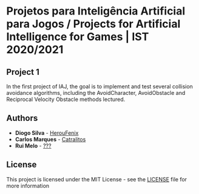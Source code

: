 # Projetos para Inteligência Artificial para Jogos / Projects for Artificial Intelligence for Games | IST 2020/2021

## Project 1
In the first project of IAJ, the goal is to implement and test several collision avoidance algorithms,
including the AvoidCharacter, AvoidObstacle and Reciprocal Velocity Obstacle methods
lectured.

## Authors

-   **Diogo Silva** - [HerouFenix](https://github.com/HerouFenix)
-   **Carlos Marques** - [Catralitos](https://github.com/Catralitos)
-   **Rui Melo** - [???](https://github.com/???)

## License

This project is licensed under the MIT License - see the [LICENSE](https://github.com/heroufenix/iaj-projects/blob/master/LICENSE) file for more information
